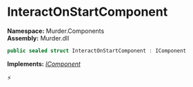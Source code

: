 # InteractOnStartComponent

**Namespace:** Murder.Components \
**Assembly:** Murder.dll

```csharp
public sealed struct InteractOnStartComponent : IComponent
```

**Implements:** _[IComponent](../../Bang/Components/IComponent.html)_



⚡